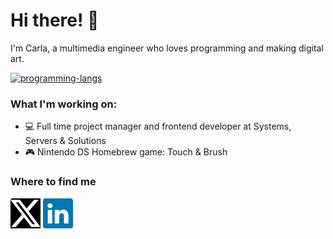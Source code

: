 # Hi there! 👋

I'm Carla, a multimedia engineer who loves programming and making digital art.

[![programming-langs](https://github-readme-stats.vercel.app/api/top-langs/?username=shiryuko&theme=github_dark&langs_count=6)](https://github.com/SrGobi/github-readme-stats)

### What I'm working on:
* 💻 Full time project manager and frontend developer at Systems, Servers & Solutions
* 🎮 Nintendo DS Homebrew game: Touch & Brush

### Where to find me
[![medium-filled-twitter-x](https://raw.githubusercontent.com/CLorant/readme-social-icons/main/medium/filled/twitter-x.svg)](https://x.com/shiryuko)
[![medium-filled-linkedin](https://raw.githubusercontent.com/CLorant/readme-social-icons/main/medium/filled/linkedin.svg)](https://www.linkedin.com/in/carla-macia-diez-246746194/)
